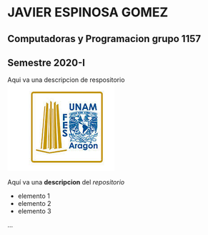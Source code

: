 # JAVIER ESPINOSA GOMEZ 
## Computadoras y Programacion grupo 1157
## Semestre 2020-I
Aqui va una descripcion de respositorio
![Logo Fes Aragon](fes.jpg)

Aquí va una **descripcion** del *repositorio*
- elemento 1
- elemento 2
- elemento 3

...



